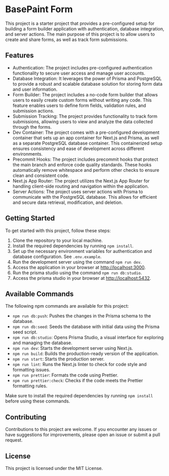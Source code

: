 # BasePaint Form

This project is a starter project that provides a pre-configured setup for building a form builder application with authentication, database integration, and server actions. The main purpose of this project is to allow users to create and share forms, as well as track form submissions.

## Features

- Authentication: The project includes pre-configured authentication functionality to secure user access and manage user accounts.
- Database Integration: It leverages the power of Prisma and PostgreSQL to provide a robust and scalable database solution for storing form data and user information.
- Form Builder: The project includes a no-code form builder that allows users to easily create custom forms without writing any code. This feature enables users to define form fields, validation rules, and submission actions.
- Submission Tracking: The project provides functionality to track form submissions, allowing users to view and analyze the data collected through the forms.
- Dev Container: The project comes with a pre-configured development container that sets up an app container for Next.js and Prisma, as well as a separate PostgreSQL database container. This containerized setup ensures consistency and ease of development across different environments.
- Precommit Hooks: The project includes precommit hooks that protect the main branch and enforce code quality standards. These hooks automatically remove whitespace and perform other checks to ensure clean and consistent code.
- Next.js App Router: The project utilizes the Next.js App Router for handling client-side routing and navigation within the application.
- Server Actions: The project uses server actions with Prisma to communicate with the PostgreSQL database. This allows for efficient and secure data retrieval, modification, and deletion.

## Getting Started

To get started with this project, follow these steps:

1. Clone the repository to your local machine.
2. Install the required dependencies by running `npm install`.
3. Set up the necessary environment variables for authentication and database configuration. See `.env.example`.
4. Run the development server using the command `npm run dev`.
5. Access the application in your browser at [http://localhost:3000](http://localhost:3000).
6. Run the prisma studio using the command `npm run db:studio`.
7. Access the prisma studio in your browser at [http://localhost:5432](http://localhost:5432).

## Available Commands

The following npm commands are available for this project:

- `npm run db:push`: Pushes the changes in the Prisma schema to the database.
- `npm run db:seed`: Seeds the database with initial data using the Prisma seed script.
- `npm run db:studio`: Opens Prisma Studio, a visual interface for exploring and managing the database.
- `npm run dev`: Starts the development server using Next.js.
- `npm run build`: Builds the production-ready version of the application.
- `npm run start`: Starts the production server.
- `npm run lint`: Runs the Next.js linter to check for code style and formatting issues.
- `npm run prettier`: Formats the code using Prettier.
- `npm run prettier:check`: Checks if the code meets the Prettier formatting rules.

Make sure to install the required dependencies by running `npm install` before using these commands.

## Contributing

Contributions to this project are welcome. If you encounter any issues or have suggestions for improvements, please open an issue or submit a pull request.

## License

This project is licensed under the MIT License.
